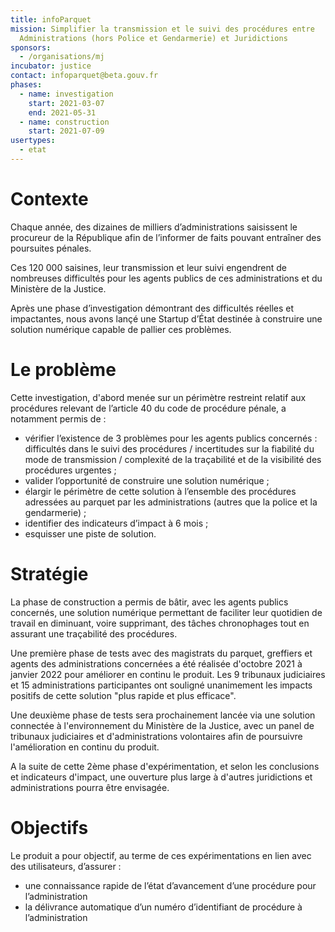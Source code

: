 ```yaml
---
title: infoParquet
mission: Simplifier la transmission et le suivi des procédures entre
  Administrations (hors Police et Gendarmerie) et Juridictions
sponsors:
  - /organisations/mj
incubator: justice
contact: infoparquet@beta.gouv.fr
phases:
  - name: investigation
    start: 2021-03-07
    end: 2021-05-31
  - name: construction
    start: 2021-07-09
usertypes:
  - etat
---
```

# **Contexte**

Chaque année, des dizaines de milliers d’administrations saisissent le procureur de la République afin de l’informer de faits pouvant entraîner des poursuites pénales.

Ces 120 000 saisines, leur transmission et leur suivi engendrent de nombreuses difficultés pour les agents publics de ces administrations et du Ministère de la Justice.

Après une phase d’investigation démontrant des difficultés réelles et impactantes, nous avons lançé une Startup d’État destinée à construire une solution numérique capable de pallier ces problèmes.

# **Le problème**

Cette investigation, d'abord menée sur un périmètre restreint relatif aux procédures relevant de l’article 40 du code de procédure pénale, a notamment permis de :

* vérifier l’existence de 3 problèmes pour les agents publics concernés : difficultés dans le suivi des procédures / incertitudes sur la fiabilité du mode de transmission / complexité de la traçabilité et de la visibilité des procédures urgentes ;
* valider l’opportunité de construire une solution numérique ;
* élargir le périmètre de cette solution à l’ensemble des procédures adressées au parquet par les administrations (autres que la police et la gendarmerie) ;
* identifier des indicateurs d’impact à 6 mois ;
* esquisser une piste de solution.

# **Stratégie**

La phase de construction a permis de bâtir, avec les agents publics concernés, une solution numérique permettant de faciliter leur quotidien de travail en diminuant, voire supprimant, des tâches chronophages tout en assurant une traçabilité des procédures.

Une première phase de tests avec des magistrats du parquet, greffiers et agents des administrations concernées a été réalisée d'octobre 2021 à janvier 2022 pour améliorer en continu le produit.
L﻿es 9 tribunaux judiciaires et 15 administrations participantes ont souligné unanimement les impacts positifs de cette solution "plus rapide et plus efficace".

U﻿ne deuxième phase de tests sera prochainement lancée via une solution connectée à l'environnement du Ministère de la Justice, avec un panel de tribunaux judiciaires et d'administrations volontaires afin de poursuivre l'amélioration en continu du produit.

A﻿ la suite de cette 2ème phase d'expérimentation, et selon les conclusions et indicateurs d'impact, une ouverture plus large à d'autres juridictions et administrations pourra être envisagée.

# **Objectifs**

Le produit a pour objectif, au terme de ces expérimentations en lien avec des utilisateurs, d’assurer :

* une connaissance rapide de l’état d’avancement d’une procédure pour l’administration
* la délivrance automatique d’un numéro d’identifiant de procédure à l’administration
